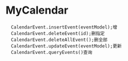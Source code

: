 # MyCalendar
<!--系统日历添加日程提醒  删除  查询等-->

      CalendarEvent.insertEvent(eventModel);增
      CalendarEvent.deleteEvent(id);删指定
      CalendarEvent.deleteAllEvent();删全部
      CalendarEvent.updateEvent(eventModel);更新
      CalendarEvent.queryEvents()查询
